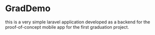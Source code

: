 # GradDemo
this is a very simple laravel application developed as a backend for the proof-of-concept mobile app for the first graduation project.
